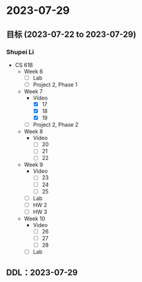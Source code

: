 # 2023-07-29
## 目标 (2023-07-22 to 2023-07-29)
### Shupei Li
- CS 61B
    - Week 6
        - [ ] Lab
        - [ ] Project 2, Phase 1
    - Week 7
        - Video
            - [x] 17
            - [x] 18
            - [x] 19
        - [ ] Project 2, Phase 2
    - Week 8
        - Video
            - [ ] 20
            - [ ] 21
            - [ ] 22
    - Week 9
        - Video
            - [ ] 23
            - [ ] 24
            - [ ] 25
        - [ ] Lab
        - [ ] HW 2
        - [ ] HW 3
    - Week 10
        - Video
            - [ ] 26
            - [ ] 27
            - [ ] 28
        - [ ] Lab

## DDL：2023-07-29
